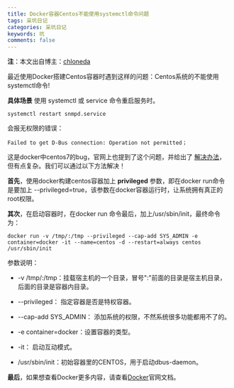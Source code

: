 ```yaml
---
title: Docker容器Centos不能使用systemctl命令问题
tags: 采坑日记
categories: 采坑日记
keywords: 坑
comments: false
---
```

**注**：本文出自博主：[chloneda](https://chloneda.github.io/)

最近使用Docker搭建Centos容器时遇到这样的问题：Centos系统的不能使用systemctl命令!

**具体场景**
使用 systemctl 或 service 命令重启服务时。
```
systemctl restart snmpd.service 
```

会报无权限的错误：
```
Failed to get D-Bus connection: Operation not permitted；
```

这是docker中centos7的bug，官网上也提到了这个问题，并给出了 [解决办法](https://github.com/docker-library/docs/tree/master/centos#dockerfile-for-systemd-base-image)，但有点复杂。我们可以通过以下方法解决！

**首先**，使用docker构建centos容器加上 **privileged** 参数，即在docker run命令是要加上 --privileged=true，该参数在docker容器运行时，让系统拥有真正的root权限。

**其次**，在启动容器时，在docker run 命令最后，加上/usr/sbin/init，最终命令为：
```
docker run -v /tmp/:/tmp --privileged --cap-add SYS_ADMIN -e container=docker -it --name=centos -d --restart=always centos /usr/sbin/init
```
参数说明：
- -v /tmp/:/tmp：挂载宿主机的一个目录，冒号":"前面的目录是宿主机目录，后面的目录是容器内目录。
- --privileged： 指定容器是否是特权容器。

- --cap-add SYS_ADMIN： 添加系统的权限，不然系统很多功能都用不了的。

- -e container=docker：设置容器的类型。

- -it： 启动互动模式。

- /usr/sbin/init：初始容器里的CENTOS，用于启动dbus-daemon。

**最后**，如果想查看Docker更多内容，请查看[Docker](https://docs.docker.com/)官网文档。
